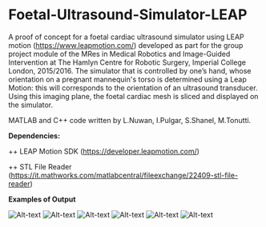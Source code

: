 # Foetal-Ultrasound-Simulator-LEAP
A proof of concept for a foetal cardiac ultrasound simulator using LEAP motion (https://www.leapmotion.com/) developed as part for the group project module of the MRes in Medical Robotics and Image-Guided Intervention at The Hamlyn Centre for Robotic Surgery, Imperial College London, 2015/2016. The simulator that is controlled by one’s hand, whose orientation on a pregnant mannequin's torso is determined using a Leap Motion: this will corresponds to the orientation of an ultrasound transducer. Using this imaging plane, the foetal cardiac mesh is sliced and displayed on the simulator.

MATLAB and C++ code written by L.Nuwan, I.Pulgar, S.Shanel, M.Tonutti.

**Dependencies:**

++ LEAP Motion SDK (https://developer.leapmotion.com/)

++ STL File Reader (https://it.mathworks.com/matlabcentral/fileexchange/22409-stl-file-reader)

**Examples of Output**

![Alt-text](https://cloud.githubusercontent.com/assets/18726750/26682096/8f4caaec-46df-11e7-9833-9d5e8883e13d.jpg)
![Alt-text](https://cloud.githubusercontent.com/assets/18726750/26682097/8f66add4-46df-11e7-9e8f-ef9a62206f90.jpg)
![Alt-text](https://cloud.githubusercontent.com/assets/18726750/26682099/8f72a42c-46df-11e7-91e6-d2f0221336b8.jpg)
![Alt-text](https://cloud.githubusercontent.com/assets/18726750/26682101/8f74231a-46df-11e7-8090-a15ac6d932a2.jpg)
![Alt-text](https://cloud.githubusercontent.com/assets/18726750/26682100/8f73a64c-46df-11e7-8d13-bc00f7342b56.jpg)
![Alt-text](https://cloud.githubusercontent.com/assets/18726750/26682102/8f742d42-46df-11e7-9aff-3c035fadbf79.jpg)



